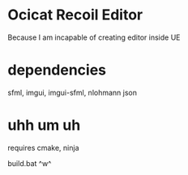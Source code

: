 # Ocicat Recoil Editor
Because I am incapable of creating editor inside UE

# dependencies

sfml, imgui, imgui-sfml, nlohmann json

# uhh um uh

requires cmake, ninja  

build.bat
^w^
